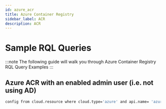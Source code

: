 ```yaml
---
id: azure_acr
title: Azure Container Registry
sidebar_label: ACR
description: ACR
---
```


# Sample RQL Queries

:::note
The following guide will walk you through Azure Container Registry RQL Query Examples
:::

## Azure ACR with an enabled admin user (i.e. not using AD)

```bash
config from cloud.resource where cloud.type='azure' and api.name= 'azure-container-registry' AND json.rule = properties.adminUserEnabled is false
```